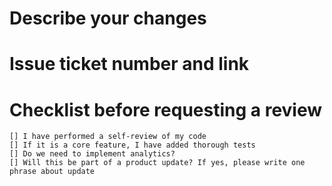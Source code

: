 # Describe your changes


# Issue ticket number and link


# Checklist before requesting a review
    [] I have performed a self-review of my code
    [] If it is a core feature, I have added thorough tests
    [] Do we need to implement analytics?
    [] Will this be part of a product update? If yes, please write one phrase about update